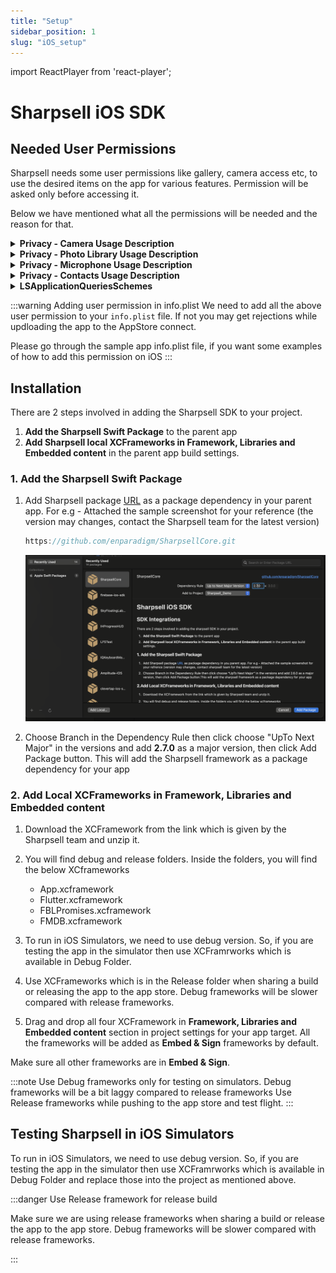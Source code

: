 ```yaml
---
title: "Setup"
sidebar_position: 1
slug: "iOS_setup"
---
```

import ReactPlayer from 'react-player';


# Sharpsell iOS SDK





<ReactPlayer playing controls url='/videos/iOS_setup.mp4'/>


## Needed User Permissions

Sharpsell needs some user permissions like gallery, camera access etc, to use the desired items on the app for various features. Permission will be asked only before accessing it.

Below we have mentioned what all the permissions will be needed and the reason for that.

<details>
<summary><b>Privacy - Camera Usage Description</b></summary>
We need to access the user's camera to set the profile picture, set images in presentations, and record videos for Roleplay challenges. 
</details>

<details>
<summary><b>Privacy - Photo Library Usage Description</b></summary>
We need to access the user's photo library to set a profile picture, set images in product presentations and record videos for Roleplay challenges. 
</details>

<details>
<summary><b>Privacy - Microphone Usage Description</b></summary>
We need to access the user's microphone to record audio on a video for roleplay challenges.
</details>

<details>
<summary><b>Privacy - Contacts Usage Description</b></summary>
We want permission to access your camera to set your profile picture, set images in presentations, and record videos for Roleplay challenges. 
</details>

<details>
<summary><b>LSApplicationQueriesSchemes</b></summary>

Add <b>whatsapp</b> to the array of query scheme

We need this Application Queries Schemes to open WhatsApp to send messages to customers with the click of the WhatsApp share button.

</details>

:::warning Adding user permission in info.plist
We need to add all the above user permission to your `info.plist` file. If not you may get rejections while updloading the app to the AppStore connect.

Please go through the sample app info.plist file, if you want some examples of how to add this permission on iOS
:::

## Installation

There are 2 steps involved in adding the Sharpsell SDK to your project.

1. **Add the Sharpsell Swift Package** to the parent app
2. **Add Sharpsell local XCFrameworks in Framework, Libraries and Embedded content** in the parent
   app build settings.

### 1. Add the Sharpsell Swift Package

1. Add Sharpsell package [URL](https://github.com/enparadigm/SharpsellCore.git) as a package
   dependency in your parent app.
   For e.g - Attached the sample screenshot for your reference (the version may changes, contact the Sharpsell team for the latest version)

   ```swift title="Sharpsell SDK swift package URL"
   https://github.com/enparadigm/SharpsellCore.git
   ```

   ![Adding Sharpsell SDK using the swift package manager ](./assets/spm.png)


2. Choose Branch in the Dependency Rule then click choose "UpTo Next Major" in the versions and add **2.7.0** as a major version,
   then click Add Package button. This will add the Sharpsell framework as a package dependency for
   your app

### 2. Add Local XCFrameworks in Framework, Libraries and Embedded content

1. Download the XCFramework from the link which is given by the Sharpsell team and unzip it.

2. You will find debug and release folders. Inside the folders, you will find the below XCframeworks

   - App.xcframework
   - Flutter.xcframework
   - FBLPromises.xcframework
   - FMDB.xcframework


3. To run in iOS Simulators, we need to use debug version. So, if you are testing the app in the simulator then use XCFramrworks which is available in Debug Folder.

4. Use XCFrameworks which is in the Release folder when sharing a build or releasing the app to the app
   store. Debug frameworks will be slower compared with release frameworks.

5. Drag and drop all four XCFramework in **Framework, Libraries and Embedded content** section in
   project settings for your app target. All the frameworks will be added as **Embed & Sign** 
   frameworks by default.

Make sure all other frameworks are in **Embed & Sign**.

:::note
Use Debug frameworks only for testing on simulators. Debug frameworks will be a bit laggy compared to release frameworks
Use Release frameworks while pushing to the app store and test flight.
:::

## Testing Sharpsell in iOS Simulators

To run in iOS Simulators, we need to use debug version. So, if you are testing the app in the simulator then use XCFramrworks which is available in Debug Folder and replace those into the
project as mentioned above.

:::danger Use Release framework for release build

Make sure we are using release frameworks when sharing a build or release the app to the
app store. Debug frameworks will be slower compared with release frameworks.

:::
